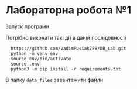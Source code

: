 # Лабораторна робота №1 

Запуск програми

Потрібно виконати такі дії в даній послідовності
```shell
  https://github.com/VadimPusiak788/DB_Lab.git
  python -m venv env
  source env/bin/activate
  source .env
  python3 -m pip install -r requirements.txt
```
В папку `data_files` завантажити файли 


